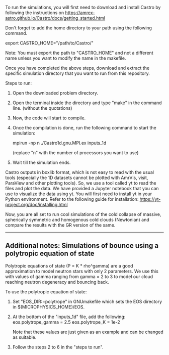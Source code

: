To run the simulations, you will first need to download and install Castro by following the instructions on https://amrex-astro.github.io/Castro/docs/getting_started.html

Don't forget to add the home directory to your path using the following command.

export CASTRO_HOME="/path/to/Castro/"

Note: You must export the path to "CASTRO_HOME" and not a different name unless you want to modify the name in the makefile.

Once you have completed the above steps, download and extract the specific simulation directory that you want to run from this repository.

Steps to run:
1. Open the downloaded problem directory.
2. Open the terminal inside the directory and type "make" in the command line. (without the quotations)
3. Now, the code will start to compile.
4. Once the compilation is done, run the following command to start the simulation:
   
   mpirun -np n ./Castro1d.gnu.MPI.ex inputs_1d
   
   (replace "n" with the number of processors you want to use)
   
6. Wait till the simulation ends.

Castro outputs in boxlib format, which is not easy to read with the usual tools (especially the 1D datasets cannot be plotted with AmrVis, visit, ParaView
and other plotting tools). 
So, we use a tool called yt to read the files and plot the data. We have provided a Jupyter notebook that you can use to visualize the data using yt. 
You will first need to install yt in your Python environment. Refer to the following guide for installation:
https://yt-project.org/doc/installing.html

Now, you are all set to run cool simulations of the cold collapse of massive, spherically symmetric and homogenous cold clouds (Newtonian) and compare the results with the GR version of the same.


---------------------------------------------------------------------------------------------------------------------------------------------------------------------------
Additional notes: Simulations of bounce using a polytropic equation of state
---------------------------------------------------------------------------------------------------------------------------------------------------------------------------

Polytropic equations of state (P = K * rho^gamma) are a good approximation to model neutron stars with only 2 parameters. We use this with values of gamma ranging from gamma = 2 to 3 to model our cloud reaching neutron degeneracy and bouncing back.

To use the polytropic equation of state:
1. Set "EOS_DIR:=polytrope" in GNUmakefile which sets the EOS directory in $(MICROPHYSICS_HOME)/EOS.
2. At the bottom of the "inputs_1d" file, add the following:
   eos.polytrope_gamma = 2.5
   eos.polytrope_K = 1e-2

   Note that these values are just given as an example and can be changed as suitable.
3. Follow the steps 2 to 6 in the "steps to run".
